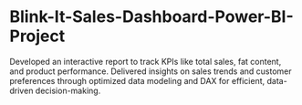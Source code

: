 # Blink-It-Sales-Dashboard-Power-BI-Project
  Developed an interactive report to track KPIs like total sales, fat content, and product  performance. Delivered insights on sales trends and customer preferences through optimized  data modeling and DAX for efficient, data-driven decision-making.
